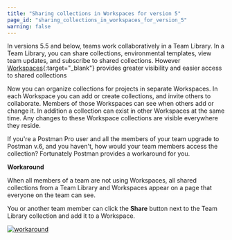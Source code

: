 ```yaml
---
title: "Sharing collections in Workspaces for version 5"
page_id: "sharing_collections_in_workspaces_for_version_5"
warning: false
---
```



In versions 5.5 and below, teams work collaboratively in a Team Library. In a Team Library, you can share collections, environmental templates, view team updates, and subscribe to shared collections. However [Workspaces](/docs/v6/postman/workspaces/intro_to_workspaces){:target="_blank"} provides greater visibility and easier access to shared collections 

Now you can organize collections for projects in separate Workspaces. In each Workspace you can add or create collections, and invite others to collaborate. Members of those Workspaces can see when others add or change it. In addition a collection can exist in other Workspaces at the same time. Any changes to these Workspace collections are visible everywhere they reside.


If you're a Postman Pro user and all the members of your team upgrade to Postman v.6, and you haven't, how would your team members access the collection? Fortunately Postman provides a workaround for you. 

**Workaround**

When all members of a team are not using Workspaces, all shared collections from a Team Library and Workspaces appear on a page that everyone on the team can see. 

You or another team member can click the **Share** button next to the Team Library collection and add it to a Workspace.

[![workaround](https://s3.amazonaws.com/postman-static-getpostman-com/postman-docs/WS-workspaces-workaround-2.png)](https://s3.amazonaws.com/postman-static-getpostman-com/postman-docs/WS-workspaces-workaround-2.png)
